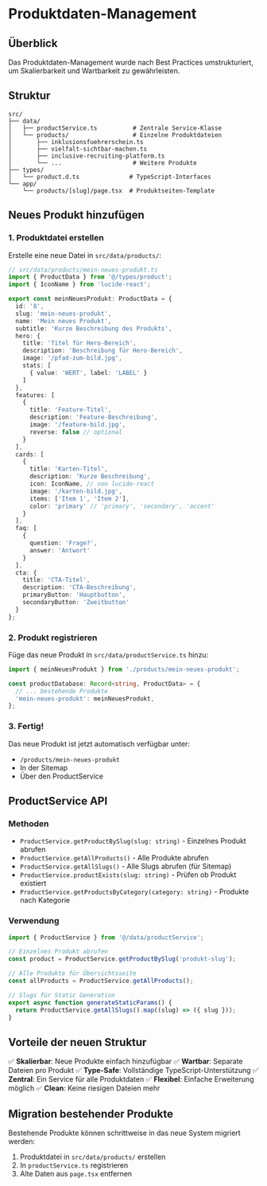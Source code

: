 # Produktdaten-Management

## Überblick

Das Produktdaten-Management wurde nach Best Practices umstrukturiert, um Skalierbarkeit und Wartbarkeit zu gewährleisten.

## Struktur

```
src/
├── data/
│   ├── productService.ts          # Zentrale Service-Klasse
│   └── products/                  # Einzelne Produktdateien
│       ├── inklusionsfuehrerschein.ts
│       ├── vielfalt-sichtbar-machen.ts
│       ├── inclusive-recruiting-platform.ts
│       └── ...                    # Weitere Produkte
├── types/
│   └── product.d.ts              # TypeScript-Interfaces
└── app/
    └── products/[slug]/page.tsx  # Produktseiten-Template
```

## Neues Produkt hinzufügen

### 1. Produktdatei erstellen

Erstelle eine neue Datei in `src/data/products/`:

```typescript
// src/data/products/mein-neues-produkt.ts
import { ProductData } from '@/types/product';
import { IconName } from 'lucide-react';

export const meinNeuesProdukt: ProductData = {
  id: '8',
  slug: 'mein-neues-produkt',
  name: 'Mein neues Produkt',
  subtitle: 'Kurze Beschreibung des Produkts',
  hero: {
    title: 'Titel für Hero-Bereich',
    description: 'Beschreibung für Hero-Bereich',
    image: '/pfad-zum-bild.jpg',
    stats: [
      { value: 'WERT', label: 'LABEL' }
    ]
  },
  features: [
    {
      title: 'Feature-Titel',
      description: 'Feature-Beschreibung',
      image: '/feature-bild.jpg',
      reverse: false // optional
    }
  ],
  cards: [
    {
      title: 'Karten-Titel',
      description: 'Kurze Beschreibung',
      icon: IconName, // von lucide-react
      image: '/karten-bild.jpg',
      items: ['Item 1', 'Item 2'],
      color: 'primary' // 'primary', 'secondary', 'accent'
    }
  ],
  faq: [
    {
      question: 'Frage?',
      answer: 'Antwort'
    }
  ],
  cta: {
    title: 'CTA-Titel',
    description: 'CTA-Beschreibung',
    primaryButton: 'Hauptbutton',
    secondaryButton: 'Zweitbutton'
  }
};
```

### 2. Produkt registrieren

Füge das neue Produkt in `src/data/productService.ts` hinzu:

```typescript
import { meinNeuesProdukt } from './products/mein-neues-produkt';

const productDatabase: Record<string, ProductData> = {
  // ... bestehende Produkte
  'mein-neues-produkt': meinNeuesProdukt,
};
```

### 3. Fertig!

Das neue Produkt ist jetzt automatisch verfügbar unter:
- `/products/mein-neues-produkt`
- In der Sitemap
- Über den ProductService

## ProductService API

### Methoden

- `ProductService.getProductBySlug(slug: string)` - Einzelnes Produkt abrufen
- `ProductService.getAllProducts()` - Alle Produkte abrufen
- `ProductService.getAllSlugs()` - Alle Slugs abrufen (für Sitemap)
- `ProductService.productExists(slug: string)` - Prüfen ob Produkt existiert
- `ProductService.getProductsByCategory(category: string)` - Produkte nach Kategorie

### Verwendung

```typescript
import { ProductService } from '@/data/productService';

// Einzelnes Produkt abrufen
const product = ProductService.getProductBySlug('produkt-slug');

// Alle Produkte für Übersichtsseite
const allProducts = ProductService.getAllProducts();

// Slugs für Static Generation
export async function generateStaticParams() {
  return ProductService.getAllSlugs().map((slug) => ({ slug }));
}
```

## Vorteile der neuen Struktur

✅ **Skalierbar**: Neue Produkte einfach hinzufügbar
✅ **Wartbar**: Separate Dateien pro Produkt
✅ **Type-Safe**: Vollständige TypeScript-Unterstützung
✅ **Zentral**: Ein Service für alle Produktdaten
✅ **Flexibel**: Einfache Erweiterung möglich
✅ **Clean**: Keine riesigen Dateien mehr

## Migration bestehender Produkte

Bestehende Produkte können schrittweise in das neue System migriert werden:

1. Produktdatei in `src/data/products/` erstellen
2. In `productService.ts` registrieren
3. Alte Daten aus `page.tsx` entfernen
